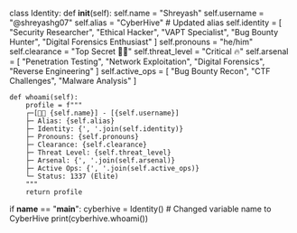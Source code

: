 class Identity:
    def __init__(self):
        self.name = "Shreyash"
        self.username = "@shreyashg07"
        self.alias = "CyberHive"  # Updated alias
        self.identity = [
            "Security Researcher",
            "Ethical Hacker",
            "VAPT Specialist",
            "Bug Bounty Hunter",
            "Digital Forensics Enthusiast"
        ]
        self.pronouns = "he/him"
        self.clearance = "Top Secret 🕵️‍♂️"
        self.threat_level = "Critical 🔥"
        self.arsenal = [
            "Penetration Testing",
            "Network Exploitation",
            "Digital Forensics",
            "Reverse Engineering"
        ]
        self.active_ops = [
            "Bug Bounty Recon",
            "CTF Challenges",
            "Malware Analysis"
        ]

    def whoami(self):
        profile = f"""
        ┌─[👨‍💻 {self.name}] - [{self.username}]
        ├─ Alias: {self.alias}
        ├─ Identity: {', '.join(self.identity)}
        ├─ Pronouns: {self.pronouns}
        ├─ Clearance: {self.clearance}
        ├─ Threat Level: {self.threat_level}
        ├─ Arsenal: {', '.join(self.arsenal)}
        ├─ Active Ops: {', '.join(self.active_ops)}
        └─ Status: 1337 (Elite)
        """
        return profile

if __name__ == "__main__":
    cyberhive = Identity()  # Changed variable name to CyberHive
    print(cyberhive.whoami())
